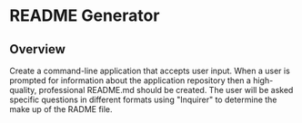 

# README Generator
## Overview
Create a command-line application that accepts user input. When a user is prompted for information about the application repository then a high-quality, professional README.md should be created. The user will be asked specific questions in different formats using "Inquirer" to determine the make up of the RADME file. 

